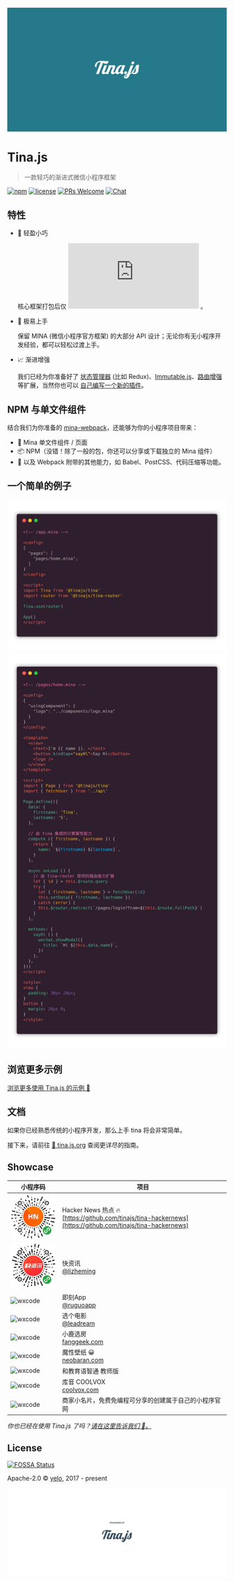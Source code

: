 [![](https://github.com/tinajs/assets/raw/master/images/banners/title.png)](https://tina.js.org/)

# Tina.js
> 一款轻巧的渐进式微信小程序框架

[![npm](https://img.shields.io/npm/v/@tinajs/tina.svg?style=flat-square)](https://www.npmjs.com/package/@tinajs/tina)
[![license](https://img.shields.io/github/license/tinajs/tina.svg?style=flat-square)](./LICENSE)
[![PRs Welcome](https://img.shields.io/badge/PRs-welcome-brightgreen.svg?style=flat-square)](http://makeapullrequest.com)
[![Chat](https://img.shields.io/badge/chat-on%20discord-7289da.svg?style=flat-square)](https://discord.gg/YXxy8Wp)

## 特性
- :honeybee: 轻盈小巧

  核心框架打包后仅 ![](http://img.badgesize.io/https://unpkg.com/@tinajs/tina/dist/tina.min.js?style=flat-square) 。

- :raising_hand: 极易上手

  保留 MINA (微信小程序官方框架) 的大部分 API 设计；无论你有无小程序开发经验，都可以轻松过渡上手。

- :chart_with_upwards_trend: 渐进增强

  我们已经为你准备好了 [状态管理器](https://tina.js.org/#/guide/state-management) (比如 Redux)、[Immutable.js](https://github.com/tinajs/tina-immutable)、[路由增强](https://tina.js.org/#/guide/router) 等扩展，当然你也可以 [自己编写一个新的插件](https://tina.js.org/#/guide/plugin)。

## NPM 与单文件组件

结合我们为你准备的 [mina-webpack](https://github.com/tinajs/mina-webpack)，还能够为你的小程序项目带来：

- :oden: Mina 单文件组件 / 页面
- :package: NPM（没错！除了一般的包，你还可以分享或下载独立的 Mina 组件）
- :crystal_ball: 以及 Webpack 附带的其他能力，如 Babel、PostCSS、代码压缩等功能。

## 一个简单的例子
[![](https://github.com/tinajs/assets/raw/master/images/screenshots/intro/app.png)](https://gist.github.com/imyelo/48872fc76468c86b1feb893a98a216fa#file-app-mina)
[![](https://github.com/tinajs/assets/raw/master/images/screenshots/intro/home.png)](https://gist.github.com/imyelo/48872fc76468c86b1feb893a98a216fa#file-home-mina)

## 浏览更多示例
[浏览更多使用 Tina.js 的示例 :beginner:](https://tina.js.org/#/guide/examples)

## 文档
如果你已经熟悉传统的小程序开发，那么上手 tina 将会非常简单。

接下来，请前往 [:book: tina.js.org](https://tina.js.org) 查阅更详尽的指南。

## Showcase
|小程序码|项目|
|-|-|
|![wxcode](https://github.com/tinajs/assets/raw/master/images/showcases/hackernews-wxcode-172.png)|Hacker News 热点 :fire:<br />[https://github.com/tinajs/tina-hackernews](https://github.com/tinajs/tina-hackernews)|
|![wxcode](https://github.com/tinajs/assets/raw/master/images/showcases/kuaizixun-wxcode-172.png)|快资讯<br />[@lizheming](https://github.com/lizheming)|
|![wxcode](https://cdn.ruguoapp.com/jike-mp/wxcode-172.jpg)|即刻App<br />[@ruguoapp](https://github.com/ruguoapp)|
|![wxcode](https://raw.githubusercontent.com/leadream/funny/master/calendar-movie/movielect-wxcode.jpg)|选个电影<br/>[@leadream](https://github.com/leadream)|
|![wxcode](https://static.kanfangjilu.com/common/weapp-code-tina-showcase-172.jpg)|小鹿选房<br/>[fanggeek.com](http://fanggeek.com)|
|![wxcode](https://assets.miniapp.neobaran.com/wallpaper/qrcode/tinajs?imageMogr2/thumbnail/176x)|魔性壁纸 😀<br/>[neobaran.com](https://neobaran.com/#wallpaper)|
|![wxcode](https://qktlite-1253493352.cos.ap-guangzhou.myqcloud.com/teacher/assets/images/hejiaoyu-yuzhitong-teacher.jpg)|和教育语智通 教师版<br />|
|![wxcode](https://static.coolvox.com/gh_e3a14cef028c_258.jpg?x-oss-process=image/resize,m_fill,w_172)|库音 COOLVOX<br/>[coolvox.com](https://coolvox.com/)|
|![wxcode](http://www.jisuxgw.com/static/img/min-qrcode.jpg,m_fill,w_172)|商家小名片，免费免编程可分享的创建属于自己的小程序官网|

*你也已经在使用 Tina.js 了吗？[请在这里告诉我们 :muscle:。 ](https://github.com/tinajs/tina/edit/master/README.md)*

## License
[![FOSSA Status](https://app.fossa.io/api/projects/git%2Bgithub.com%2Ftinajs%2Ftina.svg?type=small)](https://app.fossa.io/projects/git%2Bgithub.com%2Ftinajs%2Ftina?ref=badge_small)

Apache-2.0 &copy; [yelo](https://github.com/imyelo), 2017 - present

[![](https://github.com/tinajs/assets/raw/master/images/banners/sponsored.png)](https://github.com/tinajs/tina)
